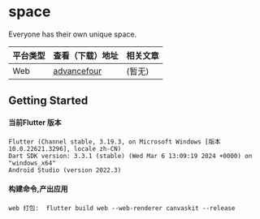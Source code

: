# space

Everyone has their own unique space.

| 平台类型 | 查看（下载）地址|相关文章 | 
|---------|---------|---------|
| Web | [advancefour](https://advancefour.github.io/)| (暂无)|

## Getting Started

#### 当前Flutter 版本

```
Flutter (Channel stable, 3.19.3, on Microsoft Windows [版本 10.0.22621.3296], locale zh-CN)
Dart SDK version: 3.3.1 (stable) (Wed Mar 6 13:09:19 2024 +0000) on "windows_x64"
Android Studio (version 2022.3)
```

#### 构建命令,产出应用

````
web 打包:  flutter build web --web-renderer canvaskit --release 
````
